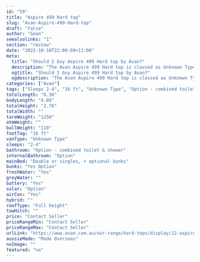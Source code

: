 ```yaml
---
id: "59"
title: "Aspire 499 Hard top"
slug: "Avan-Aspire-499-Hard-top"
draft: "false"
author: "Sean"
seealsolinks: "1"
section: "review"
date: "2022-10-10T22:00:09+11:00"
meta:
  title: "Should I buy Aspire 499 Hard top by Avan?"
  description: "The Avan Aspire 499 Hard top is classed as Unknown Type, and sleeps 2-4 people. It is Made Overseas and comes in at 16 ft. It generally has Option - combined toilet & shower."
  ogtitle: "Should I buy Aspire 499 Hard top by Avan?"
  ogdescription: "The Avan Aspire 499 Hard top is classed as Unknown Type, and sleeps 2-4 people. It is Made Overseas and comes in at 16 ft. It generally has Option - combined toilet & shower."
categories: ["Avan"]
tags: ["Sleeps 2-4", "16 ft", "Unknown Type", "Option - combined toilet & shower", "Full height", "Price Unknown", "Made Overseas"]
totalLength: "6.36"
bodyLength: "4.89"
totalHeight: "2.76"
totalWidth: ""
tareWeight: "1250"
atmWeight: ""
ballWeight: "110"
footTag: "16 ft"
vanType: "Unknown Type"
sleeps: "2-4"
bathroom: "Option - combined toilet & shower"
internalBathroom: "Option"
mainBed: "Double or singles, + optional bunks"
bunks: "Yes Option"
freshWater: "Yes"
greyWater: ""
battery: "Yes"
solar: "Option"
airCon: "Yes"
hybrid: ""
roofType: "Full height"
towHitch: ""
price: "Contact Seller"
priceRangeMin: "Contact Seller"
priceRangeMax: "Contact Seller"
urlLink: "https://www.avan.com.au/our-range/hard-tops/display/12-aspire-400-series-hardtop"
aussieMade: "Made Overseas"
noImage: ""
featured: "no"
---
```


